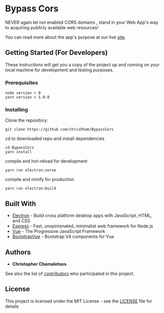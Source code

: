 # Bypass Cors

NEVER again let not enabled CORS domains , stand in your Web App's way to acquiring publicly available web resources!

You can read more about the app's purpose at our live [site](https://chrishham.github.io/BypassCors/).

## Getting Started (For Developers)

These instructions will get you a copy of the project up and running on your local machine for development and testing purposes.

### Prerequisites


```
node version > 8
yarn version > 1.0.0
```

### Installing

Clone the repository:

```
git clone https://github.com/chrishham/BypassCors
```

cd to downloaded repo and install dependencies

```
cd BypassCors
yarn install
```

compile and hot-reload for development
```
yarn run electron:serve
```

compile and minify for production
```
yarn run electron:build
```

## Built With

* [Electron](https://electronjs.org/) - Build cross platform desktop apps with JavaScript, HTML, and CSS
* [Express](https://expressjs.com/) - Fast, unopinionated, minimalist web framework for Node.js
* [Vue](https://vuejs.org/) - The Progressive
JavaScript Framework
* [BootstrapVue](https://bootstrap-vue.js.org/) - Bootstrap V4 components for Vue

## Authors

* **Christopher Chamaletsos**

See also the list of [contributors](https://github.com/chrishham/BypassCors/contributors) who participated in this project.

## License

This project is licensed under the MIT License - see the [LICENSE](LICENSE) file for details

